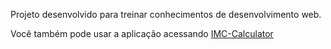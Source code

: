 Projeto desenvolvido para treinar conhecimentos de desenvolvimento web.

Você também pode usar a aplicação acessando [IMC-Calculator]([url](https://imc-calculator.s3.sa-east-1.amazonaws.com/IMC-calc/index.html)https://imc-calculator.s3.sa-east-1.amazonaws.com/IMC-calc/index.html)
